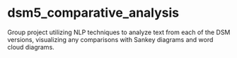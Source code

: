 # dsm5_comparative_analysis
Group project utilizing NLP techniques to analyze text from each of the DSM versions, visualizing any comparisons with Sankey diagrams and word cloud diagrams.
